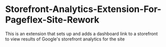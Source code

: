# Storefront-Analytics-Extension-For-Pageflex-Site-Rework
This is an extension that sets up and adds a dashboard link to a storefront to view results of Google's storefront analytics for the site
